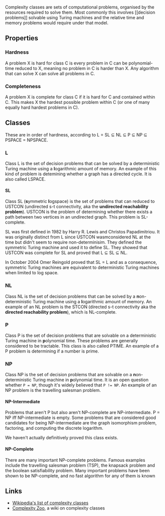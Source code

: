 Complexity classes are sets of computational problems, organised by the resources required to solve them.  Most commonly this involves [[decision problems]] solvable using Turing machines and the relative time and memory problems would require under that model.

## Properties

### Hardness
A problem X is hard for class C is every problem in C can be polynomial-time reduced to X, meaning no problem in C is harder than X.  Any algorithm that can solve X can solve all problems in C.

### Completeness
A problem X is complete for class C if it is hard for C and contained within C.  This makes X the hardest possible problem within C (or one of many equally hard hardest problems in C).

## Classes
These are in order of hardness, according to L = SL ⊆ NL ⊆ P ⊆ NP ⊆ PSPACE = NPSPACE.

### L
Class L is the set of decision problems that can be solved by a deterministic Turing machine using a **l**ogarithmic amount of memory.  An example of this kind of problem is detemining whether a graph has a directed cycle. It is also called LSPACE.

#### SL
Class SL (**s**ymmetric **l**ogspace) is the set of problems that can reduced to USTCON (undirected s-t connectivity, aka the **undirected reachability problem**).  USTCON is the problem of determining whether there exists a path between two vertices in an undirected graph.  This problem is SL-complete.

SL was first defined in 1982 by Harry R. Lewis and Christos Papadimitriou.  It was originally distinct from L since USTCON wasmconsidered NL at the time but didn't seem to require non-determinisim.  They defined the symmetric Turing machine and used it to define SL.  They showed that USTCON was complete for SL and proved that L ⊆ SL ⊆ NL.

In October 2004 Omer Reingold proved that SL = L and as a consequence, symmetric Turing machines are equivalent to deterministic Turing machines when limited to log space.

### NL
Class NL is the set of decision problems that can be solved by a **n**on-deterministic Turing machine using a **l**ogarithmic amount of memory. An example of an NL problem is the STCON (directed s-t connectivity aka the **directed reachability problem**), which is NL-complete.

### P
Class P is the set of decision problems that are solvable on a deterministic Turing machine in **p**olynomial time.  These problems are generally considered to be tractable.  This class is  also called PTIME.  An example of a P problem is determining if a number is prime.

### NP
Class NP is the set of decision problems that are solvable on a **n**on-deterministic Turing machine in **p**olynomial time.  It is an open question whether `P = NP`, though it's widely believed that `P != NP`.  An example of an NP problem is the travelling salesman problem.

#### NP-Intermediate
Problems that aren't P but also aren't NP-complete are NP-intermediate. P = NP iff NP-intermediate is empty.  Some problems that are considered good candidates for being NP-intermediate are the graph isomorphism problem, factoring, and computing the discrete logarithm.

We haven't actually definitively proved this class exists.

#### NP-Complete
There are many important NP-complete problems.  Famous examples include the travelling salesman problem (TSP), the knapsack problem and the boolean satisfiability problem.   Many important problems have been shown to be NP-complete, and no fast algorithm for any of them is known

## Links
- [Wikipedia's list of complexity classes](https://en.wikipedia.org/wiki/List_of_complexity_classes)
- [Complexity Zoo](https://complexityzoo.net/Complexity_Zoo), a wiki on complexity classes

